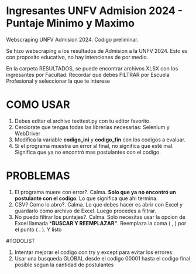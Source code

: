# Ingresantes UNFV Admision 2024 - Puntaje Minimo y Maximo
Webscraping UNFV Admision 2024. Codigo preliminar.

Se hizo webscraping a los resultados de Admision a la UNFV 2024. 
Esto es con proposito educativo, no hay intenciones de por medio.

En la carpeta RESULTADOS, se puede encontrar archivos XLSX con los ingresantes por Facultad. 
Recordar que debes FILTRAR por Escuela Profesional y seleccionar la que te interese

# COMO USAR

1. Debes editar el archivo texttest.py con tu editor favorito.
2. Cerciorate que tengas todas las librerias necesarias:  Selenium y WebDriver
3. Modifica la variable **codigo_ini** y **codigo_fin** con los codigos a evaluar.
4. Si el programa muestra un error al final, no significa que esté mal. Significa que ya no encontró mas postulantes con el codigo.

# PROBLEMAS

1. El programa muere con error?. Calma. **Solo que ya no encontró un postulante con el codigo**. Lo que significa que ahi termina.
2. CSV? Como lo abro?. Calma. Lo que debes  hacer es abrir con Excel y guardarlo como archivo de Excel. Luego procedes a filtrar.
3. No puedo filtrar los puntajes?. Calma. Solo necesitas usar la opcion de Excel llamada ***BUSCAR Y REEMPLAZAR"**. Reemplaza la coma ( , ) por el punto ( . ). Y listo

#TODOLIST
1. Intentar mejorar el codigo con try y except para evitar los errores.
2. Usar una busqueda GLOBAL desde el codigo 00001 hasta el codigo final posible segun la cantidad de postulantes
